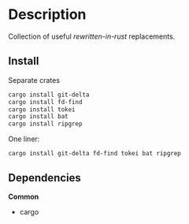 <!-- vim: set colorcolumn=80: -->

# Description

Collection of useful _rewritten-in-rust_ replacements.

## Install

Separate crates

```bash
cargo install git-delta
cargo install fd-find
cargo install tokei
cargo install bat
cargo install ripgrep
```

One liner:

```
cargo install git-delta fd-find tokei bat ripgrep
```

## Dependencies

**Common**

- cargo
